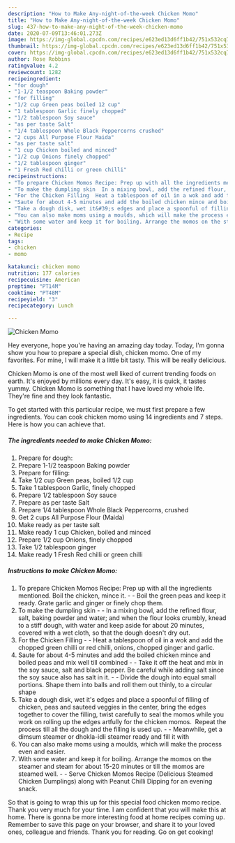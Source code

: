 ```yaml
---
description: "How to Make Any-night-of-the-week Chicken Momo"
title: "How to Make Any-night-of-the-week Chicken Momo"
slug: 437-how-to-make-any-night-of-the-week-chicken-momo
date: 2020-07-09T13:46:01.273Z
image: https://img-global.cpcdn.com/recipes/e623ed13d6ff1b42/751x532cq70/chicken-momo-recipe-main-photo.jpg
thumbnail: https://img-global.cpcdn.com/recipes/e623ed13d6ff1b42/751x532cq70/chicken-momo-recipe-main-photo.jpg
cover: https://img-global.cpcdn.com/recipes/e623ed13d6ff1b42/751x532cq70/chicken-momo-recipe-main-photo.jpg
author: Rose Robbins
ratingvalue: 4.2
reviewcount: 1282
recipeingredient:
- "for dough"
- "1-1/2 teaspoon Baking powder"
- "for filling"
- "1/2 cup Green peas boiled 12 cup"
- "1 tablespoon Garlic finely chopped"
- "1/2 tablespoon Soy sauce"
- "as per taste Salt"
- "1/4 tablespoon Whole Black Peppercorns crushed"
- "2 cups All Purpose Flour Maida"
- "as per taste salt"
- "1 cup Chicken boiled and minced"
- "1/2 cup Onions finely chopped"
- "1/2 tablespoon ginger"
- "1 Fresh Red chilli or green chilli"
recipeinstructions:
- "To prepare Chicken Momos Recipe: Prep up with all the ingredients mentioned. Boil the chicken, mince it.  Boil the green peas and keep it ready. Grate garlic and ginger or finely chop them."
- "To make the dumpling skin  In a mixing bowl, add the refined flour, salt, baking powder and water; and when the flour looks crumbly, knead to a stiff dough, with water and keep aside for about 20 minutes, covered with a wet cloth, so that the dough doesn&#39;t dry out."
- "For the Chicken Filling  Heat a tablespoon of oil in a wok and add the chopped green chilli or red chilli, onions, chopped ginger and garlic."
- "Saute for about 4-5 minutes and add the boiled chicken mince and boiled peas and mix well till combined  Take it off the heat and mix in the soy sauce, salt and black pepper. Be careful while adding salt since the soy sauce also has salt in it.  Divide the dough into equal small portions. Shape them into balls and roll them out thinly, to a circular shape"
- "Take a dough disk, wet it&#39;s edges and place a spoonful of filling of chicken, peas and sauteed veggies in the center, bring the edges together to cover the filling, twist carefully to seal the momos while you work on rolling up the edges artfully for the chicken momos.  Repeat the process till all the dough and the filling is used up.  Meanwhile, get a dimsum steamer or dhokla-idli steamer ready and fill it with"
- "You can also make moms using a moulds, which will make the process even and easier."
- "With some water and keep it for boiling. Arrange the momos on the steamer and steam for about 15-20 minutes or till the momos are steamed well.  Serve Chicken Momos Recipe (Delicious Steamed Chicken Dumplings) along with Peanut Chilli Dipping for an evening snack."
categories:
- Recipe
tags:
- chicken
- momo

katakunci: chicken momo 
nutrition: 177 calories
recipecuisine: American
preptime: "PT14M"
cooktime: "PT48M"
recipeyield: "3"
recipecategory: Lunch

---
```



![Chicken Momo](https://img-global.cpcdn.com/recipes/e623ed13d6ff1b42/751x532cq70/chicken-momo-recipe-main-photo.jpg)

Hey everyone, hope you're having an amazing day today. Today, I'm gonna show you how to prepare a special dish, chicken momo. One of my favorites. For mine, I will make it a little bit tasty. This will be really delicious.

Chicken Momo is one of the most well liked of current trending foods on earth. It's enjoyed by millions every day. It's easy, it is quick, it tastes yummy. Chicken Momo is something that I have loved my whole life. They're fine and they look fantastic.




To get started with this particular recipe, we must first prepare a few ingredients. You can cook chicken momo using 14 ingredients and 7 steps. Here is how you can achieve that.

<!--inarticleads1-->

##### The ingredients needed to make Chicken Momo:

1. Prepare for dough:
1. Prepare 1-1/2 teaspoon Baking powder
1. Prepare for filling:
1. Take 1/2 cup Green peas, boiled 1/2 cup
1. Take 1 tablespoon Garlic, finely chopped
1. Prepare 1/2 tablespoon Soy sauce
1. Prepare as per taste Salt
1. Prepare 1/4 tablespoon Whole Black Peppercorns, crushed
1. Get 2 cups All Purpose Flour (Maida)
1. Make ready as per taste salt
1. Make ready 1 cup Chicken, boiled and minced
1. Prepare 1/2 cup Onions, finely chopped
1. Take 1/2 tablespoon ginger
1. Make ready 1 Fresh Red chilli or green chilli




<!--inarticleads2-->

##### Instructions to make Chicken Momo:

1. To prepare Chicken Momos Recipe: Prep up with all the ingredients mentioned. Boil the chicken, mince it. -  - Boil the green peas and keep it ready. Grate garlic and ginger or finely chop them.
1. To make the dumpling skin -  - In a mixing bowl, add the refined flour, salt, baking powder and water; and when the flour looks crumbly, knead to a stiff dough, with water and keep aside for about 20 minutes, covered with a wet cloth, so that the dough doesn&#39;t dry out.
1. For the Chicken Filling -  - Heat a tablespoon of oil in a wok and add the chopped green chilli or red chilli, onions, chopped ginger and garlic.
1. Saute for about 4-5 minutes and add the boiled chicken mince and boiled peas and mix well till combined -  - Take it off the heat and mix in the soy sauce, salt and black pepper. Be careful while adding salt since the soy sauce also has salt in it. -  - Divide the dough into equal small portions. Shape them into balls and roll them out thinly, to a circular shape
1. Take a dough disk, wet it&#39;s edges and place a spoonful of filling of chicken, peas and sauteed veggies in the center, bring the edges together to cover the filling, twist carefully to seal the momos while you work on rolling up the edges artfully for the chicken momos.  Repeat the process till all the dough and the filling is used up. -  - Meanwhile, get a dimsum steamer or dhokla-idli steamer ready and fill it with
1. You can also make moms using a moulds, which will make the process even and easier.
1. With some water and keep it for boiling. Arrange the momos on the steamer and steam for about 15-20 minutes or till the momos are steamed well. -  - Serve Chicken Momos Recipe (Delicious Steamed Chicken Dumplings) along with Peanut Chilli Dipping for an evening snack.




So that is going to wrap this up for this special food chicken momo recipe. Thank you very much for your time. I am confident that you will make this at home. There is gonna be more interesting food at home recipes coming up. Remember to save this page on your browser, and share it to your loved ones, colleague and friends. Thank you for reading. Go on get cooking!
